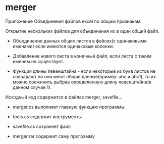 # merger
Приложение Объединения файлов excel по общим признакам.

Открытие нескольких файлов для объединения их в один общий файл.

* Объединение данных общих листов в файлах(с одинаковыми именами) если имеются одинаковые колонки.

* Добавление нового листа в конечный файл, если листа с таким именем не существует.

* Функция длины левенштайна - если некоторые из букв листов не совпадают но они меют общие данные(пример: abc и abc1),
то их можно соежинить выбрав определенную длину левенштайна(в данном случае 1).


Исходный код содержится в файлах merger, savefile...

* merger.cs выполняет главную функцию программы

* tools.cs содержит инструменты

* savefile.cs сохраняет файл

* merger.rar содержит саму программу
